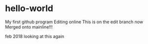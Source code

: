 hello-world
===========

My first github program
Editing online
This is on the edit branch now
Merged onto mainline!!!

feb 2018 looking at this again
